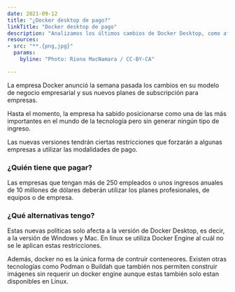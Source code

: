 ```yaml
---
date: 2021-09-12
title: "¿Docker desktop de pago?"
linkTitle: "Docker desktop de pago"
description: "Analizamos los últimos cambios de Docker Desktop, como afectarán al usuario y las posibles alternativas."
resources:
- src: "**.{png,jpg}"
  params:
    byline: "Photo: Riona MacNamara / CC-BY-CA"

---
```


La empresa Docker anunció la semana pasada los cambios en su modelo de negocio empresarial y sus nuevos planes de subscripción para empresas.

Hasta el momento, la empresa ha sabido posicionarse como una de las más importantes en el mundo de la tecnología pero sin generar ningún tipo de ingreso. 

Las nuevas versiones tendrán ciertas restricciones que forzarán a algunas empresas a utilizar las modalidades de pago.

### ¿Quién tiene que pagar?
Las empresas que tengan más de 250 empleados o unos ingresos anuales de 10 millones de dólares deberán utilizar los planes profesionales, de equipos o de empresa.


### ¿Qué alternativas tengo?
Estas nuevas políticas solo afecta a la versión de Docker Desktop, es decir, a la versión de Windows y Mac. En linux se utiliza Docker Engine al cuál no se le aplican estas restricciones.

Además, docker no es la única forma de contruir conteneores. Existen otras tecnologías como Podman o Buildah que también nos permiten construir imágenes sin requerir un docker engine aunque estas también solo estan disponibles en Linux.
